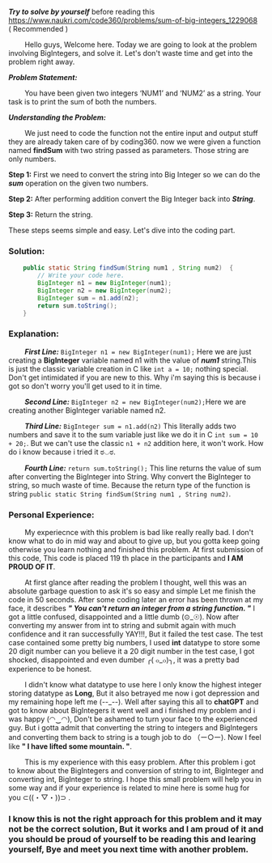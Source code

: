 **_*Try to solve by yourself*_** before reading this https://www.naukri.com/code360/problems/sum-of-big-integers_1229068 <br />( Recommended )

&emsp;&emsp; Hello guys, Welcome here. Today we are going to look at the problem involving BigIntegers, and solve it. Let's don't waste time and get into the problem right away.

*_**Problem Statement:**_*

&emsp;&emsp; You have been given two integers ‘NUM1’ and ‘NUM2’ as a string. Your task is to print the sum of both the numbers.



*_**Understanding the Problem:**_*

&emsp;&emsp; We just need to code the function not the entire input and output stuff they are already taken care of by coding360. now we were given a function named **findSum** with two string passed as parameters.
Those string are only numbers.

**Step 1:** First we need to convert the string into Big Integer so we can do the *_**sum**_* operation on the given two numbers. <br />

**Step 2:** After performing addition convert the Big Integer back into ***String***.<br />

**Step 3:** Return the string.

These steps seems simple and easy. Let's dive into the coding part.

### Solution:
```java
	public static String findSum(String num1 , String num2)  {
		// Write your code here.
		BigInteger n1 = new BigInteger(num1);
		BigInteger n2 = new BigInteger(num2);
		BigInteger sum = n1.add(n2);
		return sum.toString();
	}
```

### Explanation:<br />
&emsp;&emsp; ***First Line:*** `BigInteger n1 = new BigInteger(num1);` Here we are just creating a **BigInteger** variable named n1 with the value of ***num1*** string.This is just the classic variable creation in C like `int a = 10;` nothing special. Don't get intimidated if you are new to this. Why i'm saying this is because i got so don't worry you'll get used to it in time.<br />

&emsp;&emsp; ***Second Line:*** `BigInteger n2 = new BigInteger(num2);`Here we are creating another BigInteger variable named n2.<br />

&emsp;&emsp; ***Third Line:*** `BigInteger sum = n1.add(n2)` This literally adds two numbers and save it to the sum variable just like we do it in C `int sum = 10 + 20;`. But we can't use the classic `n1 + n2` addition here, it won't work. How do i know because i tried it ಠ◡ಠ.<br />

&emsp;&emsp; ***Fourth Line:*** `return sum.toString();` This line returns the value of sum after converting the BigInteger into String. Why convert the BigInteger to string, so much waste of time. Because the return type of the function is string `public static String findSum(String num1 , String num2)`.<br />



### Personal Experience:

&emsp;&emsp; My experiecnce with this problem is bad like really really bad. I don't know what to do in mid way and about to give up, but you gotta keep going otherwise you learn nothing and finished this problem. At first submission of this code, This code is placed 119 th place in the participants and **I AM PROUD OF IT**.

&emsp;&emsp; At first glance after reading the problem I thought, well this was an absolute garbage question to ask it's so easy and simple Let me finish the code in 50 seconds. After some coding later an error has been thrown at my face, it describes ***" You can't return an integer from a string function. "*** I got a little confused, disappointed and a little dumb (⊙_☉). Now after converting my answer from int to string and submit again with much confidence and it ran successfully YAY!!!, But it failed the test case. The test case contained some pretty big numbers, I used **int** datatype to store some 20 digit number can you believe it a 20 digit number in the test case, I got shocked, disappointed and even dumber ╭( ๐_๐)╮, it was a pretty bad experience to be honest. 

&emsp;&emsp; I didn't know what datatype to use here I only know the highest integer storing datatype as **Long**, But it also betrayed me now i got depression and my remaining hope left me (--_--). Well after saying this all to **chatGPT** and got to know about BigIntegers it went well and i finished my problem and i was happy (◠‿◠), Don't be ashamed to turn your face to the experienced guy. But i gotta admit that converting the string to integers and BigIntegers and converting them back to string is a tough job to do （ー○ー). Now I feel like **" I have lifted some mountain. "**.

&emsp;&emsp; This is my experience with this easy problem. After this problem i got to know about the BigIntegers and conversion of string to int, BigInteger and converting int, BigInteger to string. I hope this small problem will help you in some way and if your experience is related to mine here is some hug for you ⊂((・▽・))⊃ .

### I know this is not the right approach for this problem and it may not be the correct solution, But it works and I am proud of it and you should be proud of yourself to be reading this and learing yourself, Bye and meet you next time with another problem.
